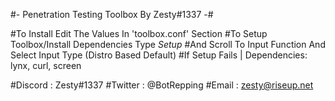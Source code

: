 #- Penetration Testing Toolbox By Zesty#1337 -#

#To Install Edit The Values In 'toolbox.conf' Section
#To Setup Toolbox/Install Dependencies Type *Setup*
#And Scroll To Input Function And Select Input Type (Distro Based Default)
#If Setup Fails | Dependencies: lynx, curl, screen

#Discord : Zesty#1337
#Twitter : @BotRepping
#Email   : zesty@riseup.net
